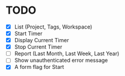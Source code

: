 # TODO
- [x] List (Project, Tags, Workspace)
- [x] Start Timer
- [x] Display Current Timer
- [x] Stop Current Timer
- [ ] Report (Last Month, Last Week, Last Year)
- [ ] Show unauthenticated error message
- [x] A form flag for Start
